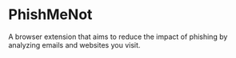 # PhishMeNot
A browser extension that aims to reduce the impact of phishing by analyzing emails and websites you visit.
